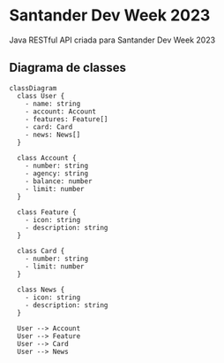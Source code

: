 # Santander Dev Week 2023
Java RESTful API criada para Santander Dev Week 2023

## Diagrama de classes

```mermaid
classDiagram
  class User {
    - name: string
    - account: Account
    - features: Feature[]
    - card: Card
    - news: News[]
  }
  
  class Account {
    - number: string
    - agency: string
    - balance: number
    - limit: number
  }
  
  class Feature {
    - icon: string
    - description: string
  }
  
  class Card {
    - number: string
    - limit: number
  }
  
  class News {
    - icon: string
    - description: string
  }
  
  User --> Account
  User --> Feature
  User --> Card
  User --> News
```
